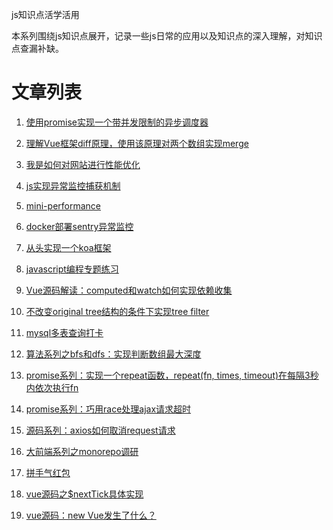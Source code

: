 js知识点活学活用

本系列围绕js知识点展开，记录一些js日常的应用以及知识点的深入理解，对知识点查漏补缺。


# 文章列表
1. [使用promise实现一个带并发限制的异步调度器](https://github.com/apollojie/javascript/issues/4)  

2. [理解Vue框架diff原理，使用该原理对两个数组实现merge](https://github.com/apollojie/javascript/issues/3)   

3. [我是如何对网站进行性能优化](https://github.com/apollojie/javascript/issues/5)  

4. [js实现异常监控捕获机制](https://github.com/apollojie/mini-report/blob/master/report-core.js)  

5. [mini-performance](https://github.com/apollojie/mini-performance/blob/master/mini-performance.js)  

6. [docker部署sentry异常监控](https://github.com/apollojie/blogs/issues/6)   

7. [从头实现一个koa框架](https://github.com/apollojie/simpleKoa)  

8. [javascript编程专题练习](https://github.com/apollojie/javascript-topic/tree/master)

9. [Vue源码解读：computed和watch如何实现依赖收集](https://github.com/apollojie/blogs/issues/8)  

10. [不改变original tree结构的条件下实现tree filter](https://github.com/apollojie/javascript-topic/blob/master/%E6%A0%91%E7%B1%BB/tree%E6%A0%91%E5%BD%A2%E8%BF%87%E6%BB%A4.js)  

11. [mysql多表查询打卡](https://github.com/apollojie/blogs/issues/9)  

12. [算法系列之bfs和dfs：实现判断数组最大深度](https://github.com/apollojie/blogs/issues/10)  

13. [promise系列：实现一个repeat函数，repeat(fn, times, timeout)在每隔3秒内依次执行fn ](https://github.com/apollojie/blogs/issues/11)  

14. [promise系列：巧用race处理ajax请求超时](https://github.com/apollojie/blogs/issues/12)

15. [源码系列：axios如何取消request请求](https://github.com/apollojie/blogs/issues/13)

16. [大前端系列之monorepo调研](https://github.com/apollojie/blogs/issues/14)

17. [拼手气红包](https://github.com/apollojie/blogs/issues/15)

18. [vue源码之$nextTick具体实现](https://github.com/apollojie/blogs/issues/16)

19. [vue源码：new Vue发生了什么？](https://github.com/apollojie/blogs/issues/17)